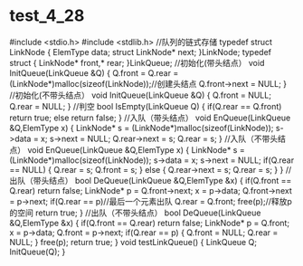 # test_4_28
#include <stdio.h>
#include <stdlib.h>
//队列的链式存储
typedef struct LinkNode
{
	ElemType data;
	struct LinkNode* next;
}LinkNode;
typedef struct
{
	LinkNode* front,* rear;
}LinkQueue;
//初始化(带头结点）
void InitQueue(LinkQueue &Q)
{
	Q.front = Q.rear = (LinkNode*)malloc(sizeof(LinkNode));//创建头结点
	Q.front->next = NULL;
}
//初始化(不带头结点）
void InitQueue(LinkQueue &Q)
{
	Q.front = NULL;
	Q.rear = NULL;
}
//判空
bool IsEmpty(LinkQueue Q)
{
	if(Q.rear == Q.front)
		return true;
	else
		return false;
}
//入队（带头结点）
void EnQueue(LinkQueue &Q,ElemType x)
{
	LinkNode* s = (LinkNode*)malloc(sizeof(LinkNode));
    s->data = x;
	s->next = NULL;
    Q.rear->next = s;
	Q.rear = s;
}
//入队（不带头结点）
void EnQueue(LinkQueue &Q,ElemType x)
{
	LinkNode* s = (LinkNode*)malloc(sizeof(LinkNode));
    s->data = x;
	s->next = NULL;
	if(Q.rear == NULL)
	{
		Q.rear = s;
		Q.front = s;
	}
	else
	{
		Q.rear->next = s;
	    Q.rear = s;
	}
}
//出队（带头结点）
bool DeQueue(LinkQueue &Q,ElemType &x)
{
	if(Q.front == Q.rear)
		return false;
	LinkNode* p = Q.front->next;
	x = p->data;
	Q.front->next = p->next;
	if(Q.rear == p)//最后一个元素出队
		Q.rear = Q.front;
	free(p);//释放p的空间
	return true;
}
//出队（不带头结点）
bool DeQueue(LinkQueue &Q,ElemType &x)
{
	if(Q.front == Q.rear)
		return false;
	LinkNode* p = Q.front;
	x = p->data;
	Q.front = p->next;
	if(Q.rear == p)
	{
		Q.front = NULL;
		Q.rear = NULL;
	}
	free(p);
	return true;
}
void testLinkQueue()
{
	LinkQueue Q;
	InitQueue(Q);
}
